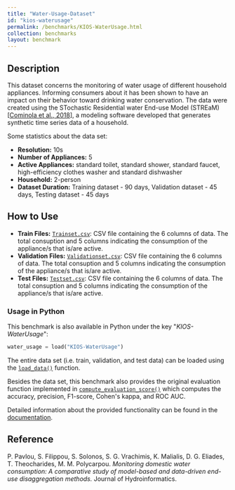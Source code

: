 ```yaml
---
title: "Water-Usage-Dataset"
id: "kios-waterusage"
permalink: /benchmarks/KIOS-WaterUsage.html
collection: benchmarks
layout: benchmark
---
```


## Description

This dataset concerns the monitoring of water usage of different household appliances.
Informing consumers about it has been shown to have an impact on their behavior toward
drinking water conservation.
The data were created using the STochastic Residential water End-use Model
(STREaM) [[Cominola et al., 2018](https://scholarsarchive.byu.edu/iemssconference/2016/Stream-C/46/)],
a modeling software developed that generates synthetic time series data of a household.

Some statistics about the data set:

- **Resolution:** 10s
- **Number of Appliances:** 5
- **Active Appliances:** standard toilet, standard shower, standard faucet,
high-efficiency clothes washer and standard dishwasher
- **Household:** 2-person
- **Dataset Duration:** Training dataset - 90 days, Validation dataset - 45 days,
Testing dataset - 45 days


## How to Use

- **Train Files:**
[`Trainset.csv`](https://raw.githubusercontent.com/KIOS-Research/Water-Usage-Dataset/main/Dataset/Trainset.csv):
CSV file containing the 6 columns of data. The total consuption and 5 columns
indicating the consumption of the appliance/s that is/are active.
- **Validation Files:**
[`Validationset.csv`](https://raw.githubusercontent.com/KIOS-Research/Water-Usage-Dataset/main/Dataset/Validationset.csv):
CSV file containing the 6 columns of data. The total consuption and 5 columns
indicating the consumption of the appliance/s that is/are active.
- **Test Files:**
[`Testset.csv`](https://raw.githubusercontent.com/KIOS-Research/Water-Usage-Dataset/main/Dataset/Testset.csv):
CSV file containing the 6 columns of data. The total consuption and 5 columns
indicating the consumption of the appliance/s that is/are active.

### Usage in Python

This benchmark is also available in Python under the key "*KIOS-WaterUsage*":
```python
water_usage = load("KIOS-WaterUsage")
```

The entire data set (i.e. train, validation, and test data) can be loaded using the
[```load_data()```](https://water-benchmark-hub.readthedocs.io/en/stable/water_benchmark_hub.water_usage.html#water_benchmark_hub.water_usage.water_usage.WaterUsage.load_data)
function.

Besides the data set, this benchmark also provides the original evaluation function implemented in
[```compute_evaluation_score()```](https://water-benchmark-hub.readthedocs.io/en/stable/water_benchmark_hub.water_usage.html#water_benchmark_hub.water_usage.water_usage.WaterUsage.compute_evaluation_score)
which computes the accuracy, precision, F1-score, Cohen's kappa, and ROC AUC.

Detailed information about the provided functionality can be found in the
[documentation](https://water-benchmark-hub.readthedocs.io/en/stable/water_benchmark_hub.water_usage.html).

## Reference

P. Pavlou, S. Filippou, S. Solonos, S. G. Vrachimis, K. Malialis, D. G. Eliades, T. Theocharides,
M. M. Polycarpou. *Monitoring domestic water consumption: A comparative study of model-based and
data-driven end-use disaggregation methods.* Journal of Hydroinformatics.
[<i class="bi bi-link"></i>](https://doi.org/10.2166/hydro.2024.120)